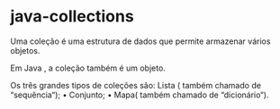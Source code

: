 # java-collections
Uma coleção é uma estrutura de dados que permite armazenar vários objetos. 

Em Java , a coleção também é um objeto.

Os três grandes tipos de coleções são: Lista ( também chamado de “sequência“); • Conjunto; • Mapa( também chamado de “dicionário“).
